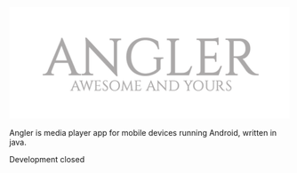 ![](https://github.com/mnemo-me/angler/blob/master/banner.png)

Angler is media player app for mobile devices running Android, written in java. </br>

Development closed
